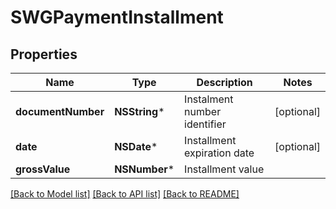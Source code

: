 # SWGPaymentInstallment

## Properties
Name | Type | Description | Notes
------------ | ------------- | ------------- | -------------
**documentNumber** | **NSString*** | Instalment number identifier | [optional] 
**date** | **NSDate*** | Installment expiration date | [optional] 
**grossValue** | **NSNumber*** | Installment value | 

[[Back to Model list]](../README.md#documentation-for-models) [[Back to API list]](../README.md#documentation-for-api-endpoints) [[Back to README]](../README.md)


